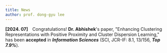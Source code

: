 ```yaml
---
title: News
author: prof. dong-gyu lee
---
```

**[2024. 07]** Congratulations! **Dr. Abhishek**'s paper, "Enhancing Clustering Representations with Positive Proximity and Cluster Dispersion Learning," has been **accepted** in _**Information Sciences**_ (SCI, JCR-IF: 8.1, 13/156, _**Top 7.9%**_).
